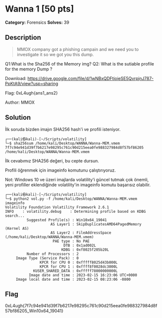 # Wanna 1 [50 pts]

**Category:** Forensics
**Solves:** 39

## Description
>MMOX company got a phishing campain and we need you to investigate it so we got you this dump.

Q1:What is the Sha256 of the Memory img?
Q2: What is the sutiable profile for the memory Dump ?

Download: https://drive.google.com/file/d/1wNBxQDFtioieSE5QvrpjnJ787-PpKtA9/view?usp=sharing

Flag: 0xL4ugh{ans1_ans2}

Author: MMOX

## Solution
İlk soruda bizden imajın SHA256 hash'i ve profili isteniyor.

```
┌──(kali㉿kali)-[~/Scripts/volatility]
└─$ sha256sum /home/kali/Desktop/WANNA/Wanna-MEM.vmem 
7f7c94e941d39f7b6217e98295c761c90d215eea0fe988327984d8f57bf86205  /home/kali/Desktop/WANNA/Wanna-MEM.vmem
```

İlk cevabımız SHA256 değeri, bu cepte dursun.

Profili öğrenmek için imageinfo komutunu çalıştırıyoruz.

Not: Windows 10 ve üzeri imajlarda volatility'i güncel tutmak çok önemli, yeni profiller eklendiğinde volatility'in imageinfo komutu başarısız olabilir.

```
┌──(kali㉿kali)-[~/Scripts/volatility]
└─$ python2 vol.py -f /home/kali/Desktop/WANNA/Wanna-MEM.vmem imageinfo
Volatility Foundation Volatility Framework 2.6.1
INFO    : volatility.debug    : Determining profile based on KDBG search...
          Suggested Profile(s) : Win10x64_19041
                     AS Layer1 : SkipDuplicatesAMD64PagedMemory (Kernel AS)
                     AS Layer2 : FileAddressSpace (/home/kali/Desktop/WANNA/Wanna-MEM.vmem)
                      PAE type : No PAE
                           DTB : 0x1ad002L
                          KDBG : 0xf8025f205b20L
          Number of Processors : 2
     Image Type (Service Pack) : 0
                KPCR for CPU 0 : 0xfffff8025d43b000L
                KPCR for CPU 1 : 0xffff8f0028dc3000L
             KUSER_SHARED_DATA : 0xfffff78000000000L
           Image date and time : 2023-02-15 16:23:06 UTC+0000
     Image local date and time : 2023-02-15 08:23:06 -0800
```

## Flag
0xL4ugh{7f7c94e941d39f7b6217e98295c761c90d215eea0fe988327984d8f57bf86205_Win10x64_19041}

